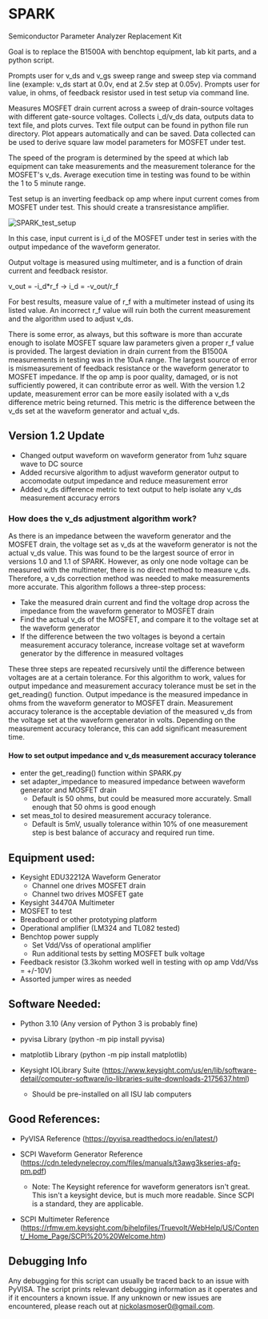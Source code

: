# SPARK
Semiconductor Parameter Analyzer Replacement Kit

Goal is to replace the B1500A with benchtop equipment, lab kit parts, and a python script.

Prompts user for v_ds and v_gs sweep range and sweep step via command line (example: v_ds start at 0.0v, end at 2.5v step at 0.05v).
Prompts user for value, in ohms, of feedback resistor used in test setup via command line.

Measures MOSFET drain current across a sweep of drain-source voltages with different gate-source voltages. Collects i_d/v_ds data, outputs data to 
text file, and plots curves. Text file output can be found in python file run directory. Plot appears automatically and can be saved.
Data collected can be used to derive square law model parameters for MOSFET under test.

The speed of the program is determined by the speed at which lab equipment can take measurements and the measurement tolerance for 
the MOSFET's v_ds. Average execution time in testing was found to be within the 1 to 5 minute range.

Test setup is an inverting feedback op amp where input current comes from MOSFET under test. This should create a transresistance amplifier.

![SPARK_test_setup](https://user-images.githubusercontent.com/43865671/167732784-cd54be0c-01a8-43ab-a453-be0a004aab2c.png)

In this case, input current is i_d of the MOSFET under test in series with the output impedance of the waveform generator.

Output voltage is measured using multimeter, and is a function of drain current and feedback resistor.

v_out = -i_d\*r_f -> i_d = -v_out/r_f

For best results, measure value of r_f with a multimeter instead of using its listed value. An incorrect r_f value will ruin both the current measurement and
the algorithm used to adjust v_ds.

There is some error, as always, but this software is more than accurate enough to isolate MOSFET square law parameters given a proper r_f value is provided.
The largest deviation in drain current from the B1500A measurements in testing was in the 10uA range. 
The largest source of error is mismeasurement of feedback resistance or the waveform generator to MOSFET impedance.
If the op amp is poor quality, damaged, or is not sufficiently powered, it can contribute error as well.
With the version 1.2 update, measurement error can be more easily isolated with a v_ds difference metric being returned. This metric is the difference between the 
v_ds set at the waveform generator and actual v_ds.

## Version 1.2 Update
- Changed output waveform on waveform generator from 1uhz square wave to DC source
- Added recursive algorithm to adjust waveform generator output to accomodate output impedance and reduce measurement error
- Added v_ds difference metric to text output to help isolate any v_ds measurement accuracy errors

### How does the v_ds adjustment algorithm work?
As there is an impedance between the waveform generator and the MOSFET drain, the voltage set as v_ds at the waveform generator is not the actual v_ds value.
This was found to be the largest source of error in versions 1.0 and 1.1 of SPARK. However, as only one node voltage can be measured with the multimeter, 
there is no direct method to measure v_ds. Therefore, a v_ds correction method was needed to make measurements more accurate.
This algorithm follows a three-step process:
- Take the measured drain current and find the voltage drop across the impedance from the waveform generator to MOSFET drain
- Find the actual v_ds of the MOSFET, and compare it to the voltage set at the waveform generator
- If the difference between the two voltages is beyond a certain measurement accuracy tolerance, increase voltage set at waveform generator by the difference in measured voltages

These three steps are repeated recursively until the difference between voltages are at a certain tolerance.
For this algorithm to work, values for output impedance and measurement accuracy tolerance must be set in the get_reading() function.
Output impedance is the measured impedance in ohms from the waveform generator to MOSFET drain.
Measurement accuracy tolerance is the acceptable deviation of the measured v_ds from the voltage set at the waveform generator in volts.
Depending on the measurement accuracy tolerance, this can add significant measurement time.
#### How to set output impedance and v_ds measurement accuracy tolerance 
- enter the get_reading() function within SPARK.py
- set adapter_impedance to measured impedance between waveform generator and MOSFET drain
    - Default is 50 ohms, but could be measured more accurately. Small enough that 50 ohms is good enough
- set meas_tol to desired measurement accuracy tolerance.
    - Default is 5mV, usually tolerance within 10% of one measurement step is best balance of accuracy and required run time.

## Equipment used:
- Keysight EDU32212A Waveform Generator
    - Channel one drives MOSFET drain
    - Channel two drives MOSFET gate
- Keysight 34470A Multimeter
- MOSFET to test
- Breadboard or other prototyping platform
- Operational amplifier (LM324 and TL082 tested)
- Benchtop power supply
    - Set Vdd/Vss of operational amplifier
    - Run additional tests by setting MOSFET bulk voltage
- Feedback resistor (3.3kohm worked well in testing with op amp Vdd/Vss = +/-10V)
- Assorted jumper wires as needed
                
## Software Needed:
- Python 3.10 (Any version of Python 3 is probably fine)

- pyvisa Library (python -m pip install pyvisa)

- matplotlib Library (python -m pip install matplotlib)

- Keysight IOLibrary Suite (https://www.keysight.com/us/en/lib/software-detail/computer-software/io-libraries-suite-downloads-2175637.html)
    - Should be pre-installed on all ISU lab computers
                 
## Good References:
- PyVISA Reference (https://pyvisa.readthedocs.io/en/latest/)

- SCPI Waveform Generator Reference (https://cdn.teledynelecroy.com/files/manuals/t3awg3kseries-afg-pm.pdf)

    - Note: The Keysight reference for waveform generators isn't great. This isn't a keysight device, but is much more readable. Since SCPI is a standard, they are applicable.

- SCPI Multimeter Reference (https://rfmw.em.keysight.com/bihelpfiles/Truevolt/WebHelp/US/Content/_Home_Page/SCPI%20%20Welcome.htm)

## Debugging Info
Any debugging for this script can usually be traced back to an issue with PyVISA. The script prints relevant debugging information as it operates and if it encounters a known issue. If any unknown or new issues are encountered, please reach out at nickolasmoser0@gmail.com.


